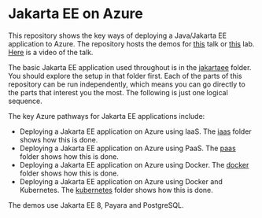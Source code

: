 # Jakarta EE on Azure
This repository shows the key ways of deploying a Java/Jakarta EE application to Azure. The repository hosts the demos for [this](abstract.md) talk or [this](lab-abstract.md) lab. [Here](https://www.youtube.com/watch?v=FHCgC64Rdbk) is a video of the talk.

The basic Jakarta EE application used throughout is in the [jakartaee](/jakartaee) folder. You should explore the setup in that folder first. Each of the parts of this repository can be run independently, which means you can go directly to the parts that interest you the most. The following is just one logical sequence.

The key Azure pathways for Jakarta EE applications include:
* Deploying a Jakarta EE application on Azure using IaaS. The [iaas](/iaas) folder shows how this is done.
* Deploying a Jakarta EE application on Azure using PaaS. The [paas](/paas) folder shows how this is done.
* Deploying a Jakarta EE application on Azure using Docker. The [docker](/docker) folder shows how this is done.
* Deploying a Jakarta EE application on Azure using Docker and Kubernetes. The [kubernetes](/kubernetes) folder shows how this is done.

The demos use Jakarta EE 8, Payara and PostgreSQL.
